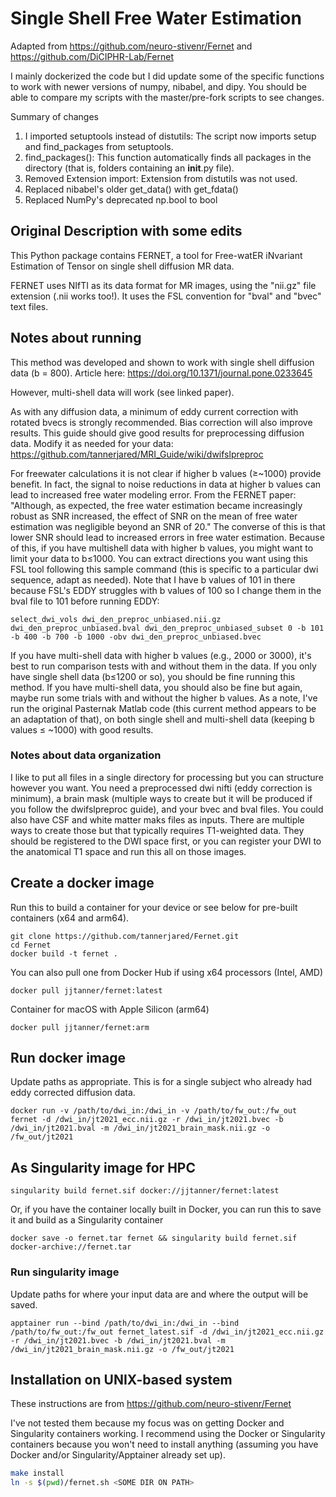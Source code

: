 # Single Shell Free Water Estimation

Adapted from https://github.com/neuro-stivenr/Fernet and https://github.com/DiCIPHR-Lab/Fernet

I mainly dockerized the code but I did update some of the specific functions to work with newer versions of numpy, nibabel, and dipy. You should be able to compare my scripts with the master/pre-fork scripts to see changes.

Summary of changes

1. I imported setuptools instead of distutils: The script now imports setup and find_packages from setuptools.
2. find_packages(): This function automatically finds all packages in the directory (that is, folders containing an __init__.py file).
3. Removed Extension import: Extension from distutils was not used.
4. Replaced nibabel's older get_data() with get_fdata()
5. Replaced NumPy's deprecated np.bool to bool

## Original Description with some edits

This Python package contains FERNET, a tool for Free-watER iNvariant 
Estimation of Tensor on single shell diffusion MR data. 

FERNET uses NIfTI as its data format for MR images, using the "nii.gz" 
file extension (.nii works too!). It uses the FSL convention for "bval" and "bvec" text files. 

## Notes about running
This method was developed and shown to work with single shell diffusion data (b = 800). Article here: https://doi.org/10.1371/journal.pone.0233645

However, multi-shell data will work (see linked paper).

As with any diffusion data, a minimum of eddy current correction with rotated bvecs is strongly recommended. Bias correction will also improve results. This guide should give good results for preprocessing diffusion data. Modify it as needed for your data: https://github.com/tannerjared/MRI_Guide/wiki/dwifslpreproc

For freewater calculations it is not clear if higher b values (≥~1000) provide benefit. In fact, the signal to noise reductions in data at higher b values can lead to increased free water modeling error. From the FERNET paper: "Although, as expected, the free water estimation became increasingly robust as SNR increased, the effect of SNR on the mean of free water estimation was negligible beyond an SNR of 20." The converse of this is that lower SNR should lead to increased errors in free water estimation. Because of this, if you have multishell data with higher b values, you might want to limit your data to b≤1000. You can extract directions you want using this FSL tool following this sample command (this is specific to a particular dwi sequence, adapt as needed). Note that I have b values of 101 in there because FSL's EDDY struggles with b values of 100 so I change them in the bval file to 101 before running EDDY:
```
select_dwi_vols dwi_den_preproc_unbiased.nii.gz dwi_den_preproc_unbiased.bval dwi_den_preproc_unbiased_subset 0 -b 101 -b 400 -b 700 -b 1000 -obv dwi_den_preproc_unbiased.bvec
```
If you have multi-shell data with higher b values (e.g., 2000 or 3000), it's best to run comparison tests with and without them in the data. If you only have single shell data (b≤1200 or so), you should be fine running this method. If you have multi-shell data, you should also be fine but again, maybe run some trials with and without the higher b values. As a note, I've run the original Pasternak Matlab code (this current method appears to be an adaptation of that), on both single shell and multi-shell data (keeping b values ≤ ~1000) with good results.

### Notes about data organization

I like to put all files in a single directory for processing but you can structure however you want. You need a preprocessed dwi nifti (eddy correction is minimum), a brain mask (multiple ways to create but it will be produced if you follow the dwifslpreproc guide), and your bvec and bval files. You could also have CSF and white matter maks files as inputs. There are multiple ways to create those but that typically requires T1-weighted data. They should be registered to the DWI space first, or you can register your DWI to the anatomical T1 space and run this all on those images.

## Create a docker image
Run this to build a container for your device or see below for pre-built containers (x64 and arm64).
```
git clone https://github.com/tannerjared/Fernet.git 
cd Fernet
docker build -t fernet .
```
You can also pull one from Docker Hub if using x64 processors (Intel, AMD)
```
docker pull jjtanner/fernet:latest
```
Container for macOS with Apple Silicon (arm64)
```
docker pull jjtanner/fernet:arm
```
## Run docker image

Update paths as appropriate. This is for a single subject who already had eddy corrected diffusion data.
```
docker run -v /path/to/dwi_in:/dwi_in -v /path/to/fw_out:/fw_out fernet -d /dwi_in/jt2021_ecc.nii.gz -r /dwi_in/jt2021.bvec -b /dwi_in/jt2021.bval -m /dwi_in/jt2021_brain_mask.nii.gz -o /fw_out/jt2021
```

## As Singularity image for HPC
```
singularity build fernet.sif docker://jjtanner/fernet:latest
```
Or, if you have the container locally built in Docker, you can run this to save it and build as a Singularity container
```
docker save -o fernet.tar fernet && singularity build fernet.sif docker-archive://fernet.tar
```

### Run singularity image
Update paths for where your input data are and where the output will be saved.
```
apptainer run --bind /path/to/dwi_in:/dwi_in --bind /path/to/fw_out:/fw_out fernet_latest.sif -d /dwi_in/jt2021_ecc.nii.gz -r /dwi_in/jt2021.bvec -b /dwi_in/jt2021.bval -m /dwi_in/jt2021_brain_mask.nii.gz -o /fw_out/jt2021
```

## Installation on UNIX-based system
These instructions are from https://github.com/neuro-stivenr/Fernet

I've not tested them because my focus was on getting Docker and Singularity containers working. I recommend using the Docker or Singularity containers because you won't need to install anything (assuming you have Docker and/or Singularity/Apptainer already set up).

```bash
make install
ln -s $(pwd)/fernet.sh <SOME DIR ON PATH>
```
